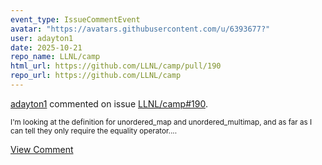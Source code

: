 ```yaml
---
event_type: IssueCommentEvent
avatar: "https://avatars.githubusercontent.com/u/6393677?"
user: adayton1
date: 2025-10-21
repo_name: LLNL/camp
html_url: https://github.com/LLNL/camp/pull/190
repo_url: https://github.com/LLNL/camp
---
```


<a href='https://github.com/adayton1' target='_blank'>adayton1</a> commented on issue <a href='https://github.com/LLNL/camp/pull/190' target='_blank'>LLNL/camp#190</a>.

<small>I'm looking at the definition for unordered_map and unordered_multimap, and as far as I can tell they only require the equality operator....</small>

<a href='https://github.com/LLNL/camp/pull/190' target='_blank'>View Comment</a>
